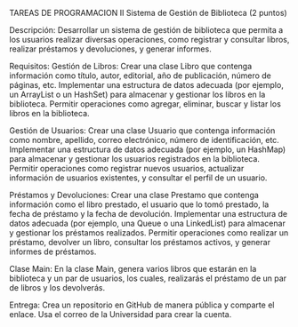 TAREAS DE PROGRAMACION II Sistema de Gestión de Biblioteca (2 puntos)

Descripción: Desarrollar un sistema de gestión de biblioteca que permita a los usuarios realizar diversas operaciones, como registrar y consultar libros, realizar préstamos y devoluciones, y generar informes.

Requisitos: Gestión de Libros: Crear una clase Libro que contenga información como título, autor, editorial, año de publicación, número de páginas, etc. Implementar una estructura de datos adecuada (por ejemplo, un ArrayList o un HashSet) para almacenar y gestionar los libros en la biblioteca. Permitir operaciones como agregar, eliminar, buscar y listar los libros en la biblioteca.

Gestión de Usuarios: Crear una clase Usuario que contenga información como nombre, apellido, correo electrónico, número de identificación, etc. Implementar una estructura de datos adecuada (por ejemplo, un HashMap) para almacenar y gestionar los usuarios registrados en la biblioteca. Permitir operaciones como registrar nuevos usuarios, actualizar información de usuarios existentes, y consultar el perfil de un usuario.

Préstamos y Devoluciones: Crear una clase Prestamo que contenga información como el libro prestado, el usuario que lo tomó prestado, la fecha de préstamo y la fecha de devolución. Implementar una estructura de datos adecuada (por ejemplo, una Queue o una LinkedList) para almacenar y gestionar los préstamos realizados. Permitir operaciones como realizar un préstamo, devolver un libro, consultar los préstamos activos, y generar informes de préstamos.

Clase Main: En la clase Main, genera varios libros que estarán en la biblioteca y un par de usuarios, los cuales, realizarás el préstamo de un par de libros y los devolverás.

Entrega: Crea un repositorio en GitHub de manera pública y comparte el enlace. Usa el correo de la Universidad para crear la cuenta.
